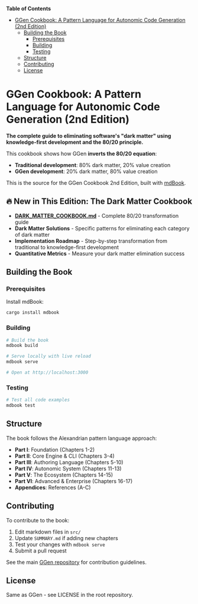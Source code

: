 <!-- START doctoc generated TOC please keep comment here to allow auto update -->
<!-- DON'T EDIT THIS SECTION, INSTEAD RE-RUN doctoc TO UPDATE -->
**Table of Contents**

- [GGen Cookbook: A Pattern Language for Autonomic Code Generation (2nd Edition)](#ggen-cookbook-a-pattern-language-for-autonomic-code-generation-2nd-edition)
  - [Building the Book](#building-the-book)
    - [Prerequisites](#prerequisites)
    - [Building](#building)
    - [Testing](#testing)
  - [Structure](#structure)
  - [Contributing](#contributing)
  - [License](#license)

<!-- END doctoc generated TOC please keep comment here to allow auto update -->

# GGen Cookbook: A Pattern Language for Autonomic Code Generation (2nd Edition)

**The complete guide to eliminating software's "dark matter" using knowledge-first development and the 80/20 principle.**

This cookbook shows how GGen **inverts the 80/20 equation**:
- **Traditional development**: 80% dark matter, 20% value creation
- **GGen development**: 20% dark matter, 80% value creation

This is the source for the GGen Cookbook 2nd Edition, built with [mdBook](https://rust-lang.github.io/mdBook/).

## 🔥 New in This Edition: The Dark Matter Cookbook

- **[DARK_MATTER_COOKBOOK.md](DARK_MATTER_COOKBOOK.md)** - Complete 80/20 transformation guide
- **Dark Matter Solutions** - Specific patterns for eliminating each category of dark matter
- **Implementation Roadmap** - Step-by-step transformation from traditional to knowledge-first development
- **Quantitative Metrics** - Measure your dark matter elimination success

## Building the Book

### Prerequisites

Install mdBook:

```bash
cargo install mdbook
```

### Building

```bash
# Build the book
mdbook build

# Serve locally with live reload
mdbook serve

# Open at http://localhost:3000
```

### Testing

```bash
# Test all code examples
mdbook test
```

## Structure

The book follows the Alexandrian pattern language approach:

- **Part I**: Foundation (Chapters 1-2)
- **Part II**: Core Engine & CLI (Chapters 3-4)
- **Part III**: Authoring Language (Chapters 5-10)
- **Part IV**: Autonomic System (Chapters 11-13)
- **Part V**: The Ecosystem (Chapters 14-15)
- **Part VI**: Advanced & Enterprise (Chapters 16-17)
- **Appendices**: References (A-C)

## Contributing

To contribute to the book:

1. Edit markdown files in `src/`
2. Update `SUMMARY.md` if adding new chapters
3. Test your changes with `mdbook serve`
4. Submit a pull request

See the main [GGen repository](https://github.com/seanchatmangpt/ggen) for contribution guidelines.

## License

Same as GGen - see LICENSE in the root repository.
